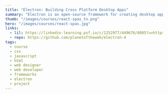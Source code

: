 ```yaml
---
title: "Electron: Building Cross Platform Desktop Apps"
summary: "Electron is an open-source framework for creating desktop applications with your favorite web technologies: JavaScript, HTML, and CSS. It makes it easy to create a simple app with a few lines of code, using languages you already know."
thumb: "/images/courses/react-spas_tn.png"
hero: "/images/courses/react-spas.jpg"
links:
  - lil: https://linkedin-learning.pxf.io/c/1252977/449670/8005?u=https%3A%2F%2Fwww.linkedin.com%2Flearning%2Felectron-building-cross-platform-desktop-apps
  - repo: https://github.com/planetoftheweb/electron-4
tags:
  - course
  - css
  - javascript
  - html
  - web designer
  - web developer
  - frameworks
  - electron
  - project
---
```

